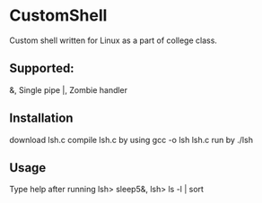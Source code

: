 # CustomShell
Custom shell written for Linux as a part of college class.

## Supported: 
&,
Single pipe |,
Zombie handler

## Installation
download lsh.c
compile lsh.c by using gcc -o lsh lsh.c
run by ./lsh

## Usage
Type help after running
            lsh> sleep5&,
            lsh> ls -l | sort
